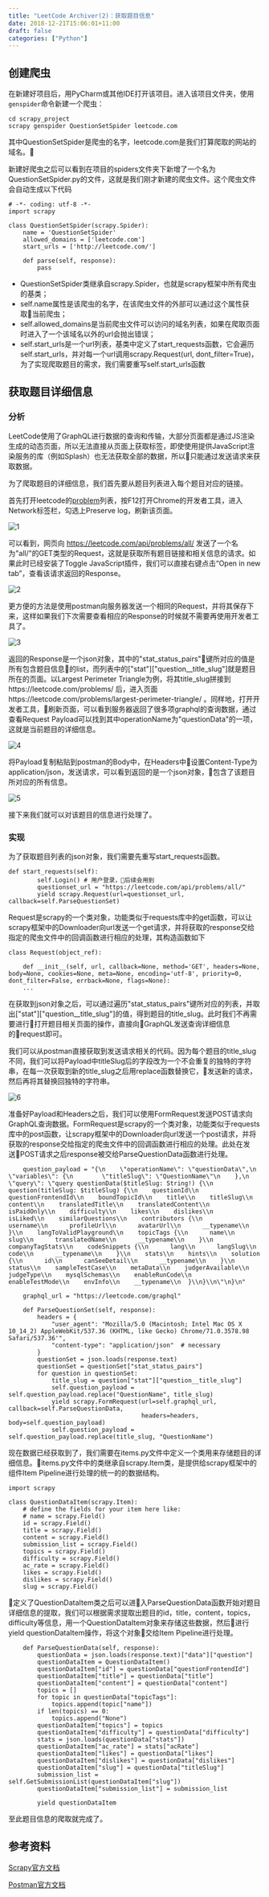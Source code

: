 ```yaml
---
title: "LeetCode Archiver(2)：获取题目信息"
date: 2018-12-21T15:06:01+11:00
draft: false
categories: ["Python"]
---
```


## 创建爬虫

在新建好项目后，用PyCharm或其他IDE打开该项目。进入该项目文件夹，使用```genspider```命令新建一个爬虫：
```
cd scrapy_project
scrapy genspider QuestionSetSpider leetcode.com
```
其中QuestionSetSpider是爬虫的名字，leetcode.com是我们打算爬取的网站的域名。

新建好爬虫之后可以看到在项目的spiders文件夹下新增了一个名为 QuestionSetSpider.py的文件，这就是我们刚才新建的爬虫文件。这个爬虫文件会自动生成以下代码
```
# -*- coding: utf-8 -*-
import scrapy

class QuestionSetSpider(scrapy.Spider):
    name = 'QuestionSetSpider'
    allowed_domains = ['leetcode.com']
    start_urls = ['http://leetcode.com/']

    def parse(self, response):
        pass

```
- QuestionSetSpider类继承自scrapy.Spider，也就是scrapy框架中所有爬虫的基类；
- self.name属性是该爬虫的名字，在该爬虫文件的外部可以通过这个属性获取当前爬虫；
- self.allowed_domains是当前爬虫文件可以访问的域名列表，如果在爬取页面时进入了一个该域名以外的url会抛出错误；
- self.start_urls是一个url列表，基类中定义了start_requests函数，它会遍历self.start_urls，并对每一个url调用scrapy.Request(url, dont_filter=True)，为了实现爬取题目的需求，我们需要重写self.start_urls函数

## 获取题目详细信息

### 分析

LeetCode使用了GraphQL进行数据的查询和传输，大部分页面都是通过JS渲染生成的动态页面，所以无法直接从页面上获取标签，即使使用提供JavaScript渲染服务的库（例如Splash）也无法获取全部的数据，所以只能通过发送请求来获取数据。

为了爬取题目的详细信息，我们首先要从题目列表进入每个题目对应的链接。

首先打开leetcode的[problem](https://leetcode.com/problemset/all/)列表，按F12打开Chrome的开发者工具，进入Network标签栏，勾选上Preserve log，刷新该页面。

![1](https://raw.githubusercontent.com/ZintrulCre/zintrulcre.github.io/master/data/Use-Scrapy-to-Crawl-LeetCode/1.png)

可以看到，网页向 https://leetcode.com/api/problems/all/ 发送了一个名为"all/"的GET类型的Request，这就是获取所有题目链接和相关信息的请求。如果此时已经安装了Toggle JavaScript插件，我们可以直接右键点击“Open in new tab”，查看该请求返回的Response。

![2](https://raw.githubusercontent.com/ZintrulCre/zintrulcre.github.io/master/data/Use-Scrapy-to-Crawl-LeetCode/2.png)

更方便的方法是使用postman向服务器发送一个相同的Request，并将其保存下来，这样如果我们下次需要查看相应的Response的时候就不需要再使用开发者工具了。

![3](https://raw.githubusercontent.com/ZintrulCre/zintrulcre.github.io/master/data/Use-Scrapy-to-Crawl-LeetCode/3.png)

返回的Response是一个json对象，其中的"stat_status_pairs"键所对应的值是所有包含题目信息的list，而列表中的["stat"]["question__title_slug"]就是题目所在的页面。以Largest Perimeter Triangle为例，将其title_slug拼接到https://leetcode.com/problems/ 后，进入页面https://leetcode.com/problems/largest-perimeter-triangle/ 。同样地，打开开发者工具，刷新页面，可以看到服务器返回了很多项graphql的查询数据，通过查看Request Payload可以找到其中operationName为"questionData"的一项，这就是当前题目的详细信息。

![4](https://raw.githubusercontent.com/ZintrulCre/zintrulcre.github.io/master/data/Use-Scrapy-to-Crawl-LeetCode/4.png)

将Payload复制粘贴到postman的Body中，在Headers中设置Content-Type为application/json，发送请求，可以看到返回的是一个json对象，包含了该题目所对应的所有信息。

![5](https://raw.githubusercontent.com/ZintrulCre/zintrulcre.github.io/master/data/Use-Scrapy-to-Crawl-LeetCode/5.png)

接下来我们就可以对该题目的信息进行处理了。

### 实现

为了获取题目列表的json对象，我们需要先重写start_requests函数。
```
def start_requests(self):
        self.Login() # 用户登录，后续会用到
        questionset_url = "https://leetcode.com/api/problems/all/"
        yield scrapy.Request(url=questionset_url, callback=self.ParseQuestionSet)
```
Request是scrapy的一个类对象，功能类似于requests库中的get函数，可以让scrapy框架中的Downloader向url发送一个get请求，并将获取的response交给指定的爬虫文件中的回调函数进行相应的处理，其构造函数如下
```
class Request(object_ref):

    def __init__(self, url, callback=None, method='GET', headers=None, body=None, cookies=None, meta=None, encoding='utf-8', priority=0, dont_filter=False, errback=None, flags=None):
    ...
```
在获取到json对象之后，可以通过遍历"stat_status_pairs"键所对应的列表，并取出["stat"]["question__title_slug"]的值，得到题目的title_slug。此时我们不再需要进行打开题目相关页面的操作，直接向GraphQL发送查询详细信息的request即可。

我们可以从postman直接获取到发送请求相关的代码。因为每个题目的title_slug不同，我们可以将Payload中titleSlug后的字段改为一个不会重复的独特的字符串，在每一次获取到新的title_slug之后用replace函数替换它，发送新的请求，然后再将其替换回独特的字符串。

![6](https://raw.githubusercontent.com/ZintrulCre/zintrulcre.github.io/master/data/Use-Scrapy-to-Crawl-LeetCode/6.png)

准备好Payload和Headers之后，我们可以使用FormRequest发送POST请求向GraphQL查询数据。FormRequest是scrapy的一个类对象，功能类似于requests库中的post函数，让scrapy框架中的Downloader向url发送一个post请求，并将获取的response交给指定的爬虫文件中的回调函数进行相应的处理。此处在发送POST请求之后response被交给ParseQuestionData函数进行处理。

```
    question_payload = "{\n    \"operationName\": \"questionData\",\n    \"variables\": {\n        \"titleSlug\": \"QuestionName\"\n    },\n    \"query\": \"query questionData($titleSlug: String!) {\\n  question(titleSlug: $titleSlug) {\\n    questionId\\n    questionFrontendId\\n    boundTopicId\\n    title\\n    titleSlug\\n    content\\n    translatedTitle\\n    translatedContent\\n    isPaidOnly\\n    difficulty\\n    likes\\n    dislikes\\n    isLiked\\n    similarQuestions\\n    contributors {\\n      username\\n      profileUrl\\n      avatarUrl\\n      __typename\\n    }\\n    langToValidPlayground\\n    topicTags {\\n      name\\n      slug\\n      translatedName\\n      __typename\\n    }\\n    companyTagStats\\n    codeSnippets {\\n      lang\\n      langSlug\\n      code\\n      __typename\\n    }\\n    stats\\n    hints\\n    solution {\\n      id\\n      canSeeDetail\\n      __typename\\n    }\\n    status\\n    sampleTestCase\\n    metaData\\n    judgerAvailable\\n    judgeType\\n    mysqlSchemas\\n    enableRunCode\\n    enableTestMode\\n    envInfo\\n    __typename\\n  }\\n}\\n\"\n}\n"

    graphql_url = "https://leetcode.com/graphql"

    def ParseQuestionSet(self, response):
        headers = {
            "user_agent": "Mozilla/5.0 (Macintosh; Intel Mac OS X 10_14_2) AppleWebKit/537.36 (KHTML, like Gecko) Chrome/71.0.3578.98 Safari/537.36'",
            "content-type": "application/json"  # necessary
        }
        questionSet = json.loads(response.text)
        questionSet = questionSet["stat_status_pairs"]
        for question in questionSet:
            title_slug = question["stat"]["question__title_slug"]
            self.question_payload = self.question_payload.replace("QuestionName", title_slug)
            yield scrapy.FormRequest(url=self.graphql_url, callback=self.ParseQuestionData,
                                     headers=headers, body=self.question_payload)
            self.question_payload = self.question_payload.replace(title_slug, "QuestionName")
```

现在数据已经获取到了，我们需要在items.py文件中定义一个类用来存储题目的详细信息。items.py文件中的类继承自scrapy.Item类，是提供给scrapy框架中的组件Item Pipeline进行处理的统一的的数据结构。

```
import scrapy

class QuestionDataItem(scrapy.Item):
    # define the fields for your item here like:
    # name = scrapy.Field()
    id = scrapy.Field()
    title = scrapy.Field()
    content = scrapy.Field()
    submission_list = scrapy.Field()
    topics = scrapy.Field()
    difficulty = scrapy.Field()
    ac_rate = scrapy.Field()
    likes = scrapy.Field()
    dislikes = scrapy.Field()
    slug = scrapy.Field()
```
定义了QuestionDataItem类之后可以进入ParseQuestionData函数开始对题目详细信息的提取，我们可以根据需求提取出题目的id，title，content，topics，difficulty等信息，用一个QuestionDataItem对象来存储这些数据，然后进行yield questionDataItem操作，将这个对象交给Item Pipeline进行处理。

```
    def ParseQuestionData(self, response):
        questionData = json.loads(response.text)["data"]["question"]
        questionDataItem = QuestionDataItem()
        questionDataItem["id"] = questionData["questionFrontendId"]
        questionDataItem["title"] = questionData["title"]
        questionDataItem["content"] = questionData["content"]
        topics = []
        for topic in questionData["topicTags"]:
            topics.append(topic["name"])
        if len(topics) == 0:
            topics.append("None")
        questionDataItem["topics"] = topics
        questionDataItem["difficulty"] = questionData["difficulty"]
        stats = json.loads(questionData["stats"])
        questionDataItem["ac_rate"] = stats["acRate"]
        questionDataItem["likes"] = questionData["likes"]
        questionDataItem["dislikes"] = questionData["dislikes"]
        questionDataItem["slug"] = questionData["titleSlug"]
        submission_list = self.GetSubmissionList(questionDataItem["slug"])
        questionDataItem["submission_list"] = submission_list

        yield questionDataItem
```

至此题目信息的爬取就完成了。

## 参考资料

<a href="https://scrapy-chs.readthedocs.io/zh_CN/0.24/" target="_blank">Scrapy官方文档</a>

<a href="https://learning.getpostman.com/docs/postman/launching_postman/installation_and_updates/">Postman官方文档</a>